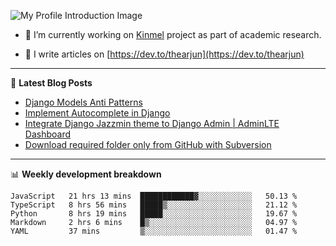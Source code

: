 ![My Profile Introduction Image](https://i.ibb.co/tLFZ15Q/gh.png)

- 🔭 I’m currently working on [Kinmel](https://github.com/thearjun/kinmel) project as part of academic research.

- 📝 I write articles on [https://dev.to/thearjun](https://dev.to/thearjun)

-------

📕 **Latest Blog Posts**
<!-- BLOG-POST-LIST:START -->
- [Django Models Anti Patterns](https://dev.to/thearjun/django-models-anti-patterns-1ma1)
- [Implement Autocomplete in Django](https://dev.to/thearjun/implement-autocomplete-in-django-3h20)
- [Integrate Django Jazzmin theme to Django Admin | AdminLTE Dashboard](https://dev.to/thearjun/integrate-django-jazzmin-theme-to-django-admin-adminlte-dashboard-5aao)
- [Download required folder only from GitHub with Subversion](https://dev.to/thearjun/download-required-folder-only-from-github-with-subversion-2gpc)
<!-- BLOG-POST-LIST:END -->

-------

📊 **Weekly development breakdown**
<!--START_SECTION:waka-->
```text
JavaScript   21 hrs 13 mins  ████████████▓░░░░░░░░░░░░   50.13 % 
TypeScript   8 hrs 56 mins   █████▒░░░░░░░░░░░░░░░░░░░   21.12 % 
Python       8 hrs 19 mins   █████░░░░░░░░░░░░░░░░░░░░   19.67 % 
Markdown     2 hrs 6 mins    █▒░░░░░░░░░░░░░░░░░░░░░░░   04.97 % 
YAML         37 mins         ▒░░░░░░░░░░░░░░░░░░░░░░░░   01.47 % 
```
<!--END_SECTION:waka-->
<img src='https://profile-counter.glitch.me/thearjun/count.svg' width='0px'>

